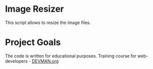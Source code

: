 # Image Resizer

This script allows to resize the image files.

# Project Goals

The code is written for educational purposes. Training course for web-developers - [DEVMAN.org](https://devman.org)
